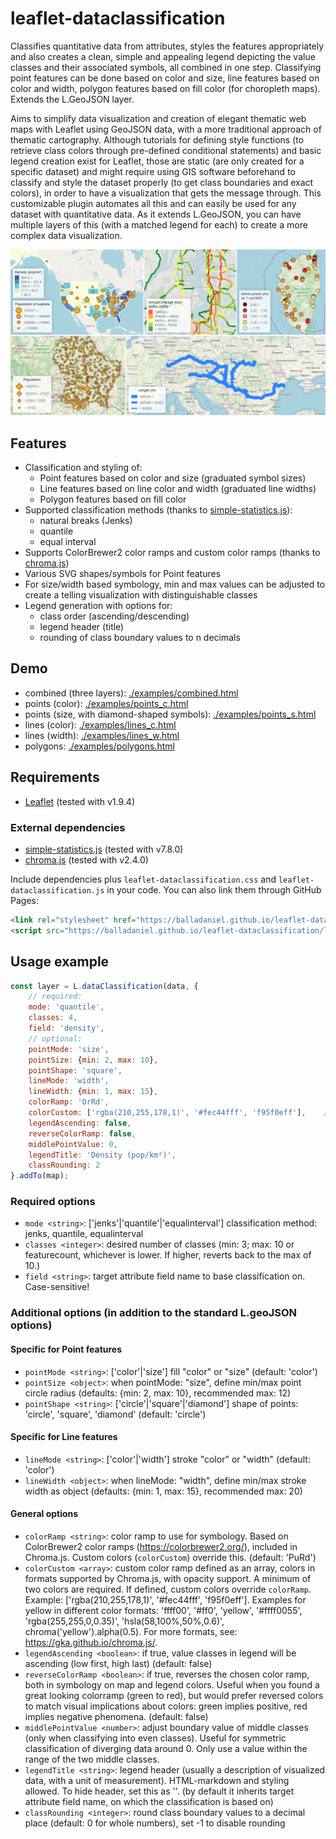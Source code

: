 # leaflet-dataclassification

Classifies quantitative data from attributes, styles the features appropriately and also creates a clean, simple and appealing legend depicting the value classes and their associated symbols, all combined in one step. Classifying point features can be done based on color and size, line features based on color and width, polygon features based on fill color (for choropleth maps). Extends the L.GeoJSON layer.

Aims to simplify data visualization and creation of elegant thematic web maps with Leaflet using GeoJSON data, with a more traditional approach of thematic cartography. Although tutorials for defining style functions (to retrieve class colors through pre-defined conditional statements) and basic legend creation exist for Leaflet, those are static (are only created for a specific dataset) and might require using GIS software beforehand to classify and style the dataset properly (to get class boundaries and exact colors), in order to have a visualization that gets the message through. This customizable plugin automates all this and can easily be used for any dataset with quantitative data. As it extends L.GeoJSON, you can have multiple layers of this (with a matched legend for each) to create a more complex data visualization.

![Samples](screenshots.png)

## Features
- Classification and styling of:
    - Point features based on color and size (graduated symbol sizes)
    - Line features based on line color and width (graduated line widths)
    - Polygon features based on fill color
- Supported classification methods (thanks to [simple-statistics.js](https://github.com/simple-statistics/simple-statistics)):
    - natural breaks (Jenks)
    - quantile
    - equal interval
- Supports ColorBrewer2 color ramps and custom color ramps (thanks to [chroma.js](https://github.com/gka/chroma.js))
- Various SVG shapes/symbols for Point features
- For size/width based symbology, min and max values can be adjusted to create a telling visualization with distinguishable classes
- Legend generation with options for:
    - class order (ascending/descending)
    - legend header (title)
    - rounding of class boundary values to n decimals

## Demo
- combined (three layers): [./examples/combined.html](https://balladaniel.github.io/leaflet-dataclassification/examples/combined.html)
- points (color): [./examples/points_c.html](https://balladaniel.github.io/leaflet-dataclassification/examples/points_c.html)
- points (size, with diamond-shaped symbols): [./examples/points_s.html](https://balladaniel.github.io/leaflet-dataclassification/examples/points_s.html)
- lines (color): [./examples/lines_c.html](https://balladaniel.github.io/leaflet-dataclassification/examples/lines_c.html)
- lines (width): [./examples/lines_w.html](https://balladaniel.github.io/leaflet-dataclassification/examples/lines_w.html)
- polygons: [./examples/polygons.html](https://balladaniel.github.io/leaflet-dataclassification/examples/polygons.html)

## Requirements
- [Leaflet](https://github.com/Leaflet/Leaflet) (tested with v1.9.4)
### External dependencies
- [simple-statistics.js](https://github.com/simple-statistics/simple-statistics) (tested with v7.8.0)
- [chroma.js](https://github.com/gka/chroma.js) (tested with v2.4.0)

Include dependencies plus `leaflet-dataclassification.css` and `leaflet-dataclassification.js` in your code. You can also link them through GitHub Pages:
``` html
<link rel="stylesheet" href="https://balladaniel.github.io/leaflet-dataclassification/leaflet-dataclassification.css" />
<script src="https://balladaniel.github.io/leaflet-dataclassification/leaflet-dataclassification.js"></script>
```

## Usage example
``` javascript
const layer = L.dataClassification(data, {
    // required:
    mode: 'quantile',
    classes: 4,
    field: 'density',
    // optional:					
    pointMode: 'size',
    pointSize: {min: 2, max: 10},
    pointShape: 'square',
    lineMode: 'width',
    lineWidth: {min: 1, max: 15},
    colorRamp: 'OrRd',
    colorCustom: ['rgba(210,255,178,1)', '#fec44fff', 'f95f0eff'],    // if specified, overrides colorRamp!
    legendAscending: false,	
    reverseColorRamp: false,
    middlePointValue: 0,
    legendTitle: 'Density (pop/km²)',	
    classRounding: 2
}.addTo(map);
```

### Required options 
- `mode <string>`: ['jenks'|'quantile'|'equalinterval'] classification method: jenks, quantile, equalinterval
- `classes <integer>`: desired number of classes (min: 3; max: 10 or featurecount, whichever is lower. If higher, reverts back to the max of 10.)
- `field <string>`: target attribute field name to base classification on. Case-sensitive!

### Additional options (in addition to the standard L.geoJSON options)
#### Specific for Point	features
- `pointMode <string>`: ['color'|'size'] fill "color" or "size" (default: 'color')
- `pointSize <object>`: when pointMode: "size", define min/max point circle radius (defaults: {min: 2, max: 10}, recommended max: 12)
- `pointShape <string>`: ['circle'|'square'|'diamond'] shape of points: 'circle', 'square', 'diamond' (default: 'circle')
#### Specific for Line features
- `lineMode <string>`: ['color'|'width'] stroke "color" or "width" (default: 'color')
- `lineWidth <object>`: when lineMode: "width", define min/max stroke width as object (defaults: {min: 1, max: 15}, recommended max: 20)
#### General options
- `colorRamp <string>`: color ramp to use for symbology. Based on ColorBrewer2 color ramps (https://colorbrewer2.org/), included in Chroma.js. Custom colors (`colorCustom`) override this. (default: 'PuRd')
- `colorCustom <array>`: custom color ramp defined as an array, colors in formats supported by Chroma.js, with opacity support. A minimum of two colors are required. If defined, custom colors override `colorRamp`. Example: ['rgba(210,255,178,1)', '#fec44fff', 'f95f0eff']. Examples for yellow in different color formats: 'ffff00', '#ff0', 'yellow', '#ffff0055', 'rgba(255,255,0,0.35)', 'hsla(58,100%,50%,0.6)', chroma('yellow').alpha(0.5). For more formats, see: https://gka.github.io/chroma.js/.
- `legendAscending <boolean>`: if true, value classes in legend will be ascending (low first, high last) (default: false)
- `reverseColorRamp <boolean>`: if true, reverses the chosen color ramp, both in symbology on map and legend colors. Useful when you found a great looking colorramp (green to red), but would prefer reversed colors to match visual implications about colors: green implies positive, red implies negative phenomena. (default: false)
- `middlePointValue <number>`: adjust boundary value of middle classes (only when classifying into even classes). Useful for symmetric classification of diverging data around 0. Only use a value within the range of the two middle classes.    
- `legendTitle <string>`: legend header (usually a description of visualized data, with a unit of measurement). HTML-markdown and styling allowed. To hide header, set this as ''. (by default it inherits target attribute field name, on which the classification is based on)
- `classRounding <integer>`: round class boundary values to a decimal place (default: 0 for whole numbers), set -1 to disable rounding